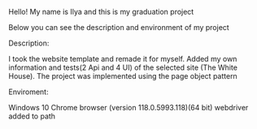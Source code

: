 Hello! My name is Ilya and this is my graduation project

Below you can see the description and environment of my project


Description:

I took the website template and remade it for myself. 
Added my own information and tests(2 Api and 4 UI) of the selected site (The White House). 
The project was implemented using the page object pattern

Enviroment: 

Windows 10
Chrome browser (version 118.0.5993.118)(64 bit)
webdriver added to path
